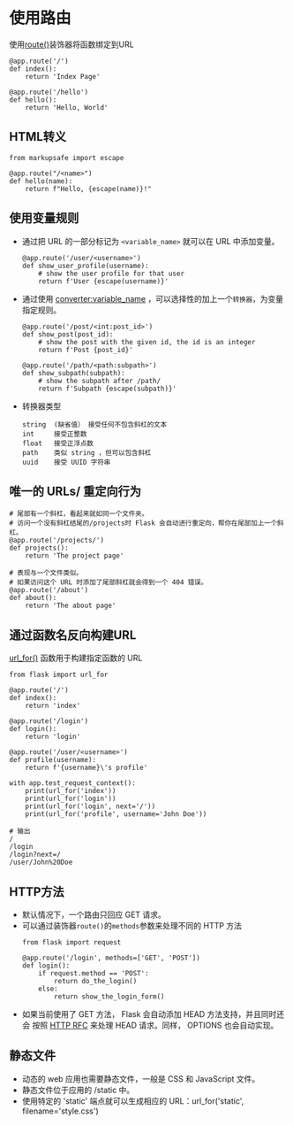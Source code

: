 # 使用路由

使用[route()](https://flask.palletsprojects.com/en/2.0.x/api/#flask.Flask.route)装饰器将函数绑定到URL
```
@app.route('/')
def index():
    return 'Index Page'

@app.route('/hello')
def hello():
    return 'Hello, World'
```


## HTML转义

```
from markupsafe import escape

@app.route("/<name>")
def hello(name):
    return f"Hello, {escape(name)}!"
```


## 使用变量规则

- 通过把 URL 的一部分标记为 `<variable_name>` 就可以在 URL 中添加变量。
    ```
    @app.route('/user/<username>')
    def show_user_profile(username):
        # show the user profile for that user
        return f'User {escape(username)}'
    ```

- 通过使用 <converter:variable_name> ，可以选择性的加上一个`转换器`，为变量指定规则。
    ```
    @app.route('/post/<int:post_id>')
    def show_post(post_id):
        # show the post with the given id, the id is an integer
        return f'Post {post_id}'

    @app.route('/path/<path:subpath>')
    def show_subpath(subpath):
        # show the subpath after /path/
        return f'Subpath {escape(subpath)}'
    ```

- 转换器类型
    ```
    string  (缺省值） 接受任何不包含斜杠的文本
    int     接受正整数
    float   接受正浮点数
    path    类似 string ，但可以包含斜杠
    uuid    接受 UUID 字符串
    ```

## 唯一的 URLs/ 重定向行为
```
# 尾部有一个斜杠，看起来就如同一个文件夹。 
# 访问一个没有斜杠结尾的/projects时 Flask 会自动进行重定向，帮你在尾部加上一个斜杠。
@app.route('/projects/') 
def projects():
    return 'The project page'

# 表现与一个文件类似。
# 如果访问这个 URL 时添加了尾部斜杠就会得到一个 404 错误。
@app.route('/about') 
def about():
    return 'The about page'
```


## 通过函数名反向构建URL
[url_for()](https://dormousehole.readthedocs.io/en/latest/api.html#flask.url_for) 函数用于构建指定函数的 URL
```
from flask import url_for

@app.route('/')
def index():
    return 'index'

@app.route('/login')
def login():
    return 'login'

@app.route('/user/<username>')
def profile(username):
    return f'{username}\'s profile'

with app.test_request_context():
    print(url_for('index'))
    print(url_for('login'))
    print(url_for('login', next='/'))
    print(url_for('profile', username='John Doe'))
```

```
# 输出
/
/login
/login?next=/
/user/John%20Doe
```

## HTTP方法

- 默认情况下，一个路由只回应 GET 请求。
- 可以通过装饰器`route()`的`methods`参数来处理不同的 HTTP 方法
    ```
    from flask import request

    @app.route('/login', methods=['GET', 'POST'])
    def login():
        if request.method == 'POST':
            return do_the_login()
        else:
            return show_the_login_form()
    ```
- 如果当前使用了 GET 方法， Flask 会自动添加 HEAD 方法支持，并且同时还会 按照 [HTTP RFC](https://www.ietf.org/rfc/rfc2068.txt) 来处理 HEAD 请求。同样， OPTIONS 也会自动实现。


## 静态文件

- 动态的 web 应用也需要静态文件，一般是 CSS 和 JavaScript 文件。
- 静态文件位于应用的 /static 中。
- 使用特定的 'static' 端点就可以生成相应的 URL：url_for('static', filename='style.css')